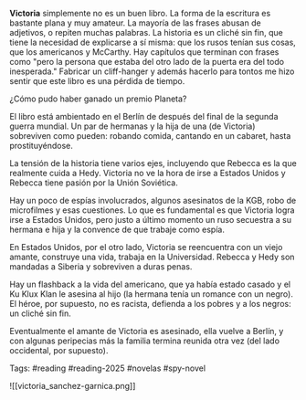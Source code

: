 **Victoria** simplemente no es un buen libro. La forma de la escritura es bastante plana y muy amateur. La mayoría de las frases abusan de adjetivos, o repiten muchas palabras. La historia es un cliché sin fin, que tiene la necesidad de explicarse a sí misma: que los rusos tenían sus cosas, que los americanos y McCarthy. Hay capítulos que terminan con frases como "pero la persona que estaba del otro lado de la puerta era del todo inesperada." Fabricar un cliff-hanger y además hacerlo para tontos me hizo sentir que este libro es una pérdida de tiempo. 

¿Cómo pudo haber ganado un premio Planeta? 

El libro está ambientado en el Berlín de después del final de la segunda guerra mundial. Un par de hermanas y la hija de una (de Victoria) sobreviven como pueden: robando comida, cantando en un cabaret, hasta prostituyéndose. 

La tensión de la historia tiene varios ejes, incluyendo que Rebecca es la que realmente cuida a Hedy. Victoria no ve la hora de irse a Estados Unidos y Rebecca tiene pasión por la Unión Soviética. 

Hay un poco de espías involucrados, algunos asesinatos de la KGB, robo de microfilmes y esas cuestiones. Lo que es fundamental es que Victoria logra irse a Estados Unidos, pero justo a último momento un ruso secuestra a su hermana e hija y la convence de que trabaje como espía. 

En Estados Unidos, por el otro lado, Victoria se reencuentra con un viejo amante, construye una vida, trabaja en la Universidad. Rebecca y Hedy son mandadas a Siberia y sobreviven a duras penas. 

Hay un flashback a la vida del americano, que ya había estado casado y el Ku Klux Klan le asesina al hijo (la hermana tenía un romance con un negro). El héroe, por supuesto, no es racista, defienda a los pobres y a los negros: un cliché sin fin. 

Eventualmente el amante de Victoria es asesinado, ella vuelve a Berlín, y con algunas peripecias más la familia termina reunida otra vez (del lado occidental, por supuesto).

Tags: #reading #reading-2025 #novelas #spy-novel 

![[victoria_sanchez-garnica.png]]